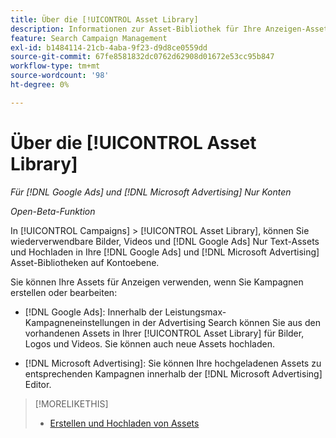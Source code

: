```yaml
---
title: Über die [!UICONTROL Asset Library]
description: Informationen zur Asset-Bibliothek für Ihre Anzeigen-Assets.
feature: Search Campaign Management
exl-id: b1484114-21cb-4aba-9f23-d9d8ce0559dd
source-git-commit: 67fe8581832dc0762d62908d01672e53cc95b847
workflow-type: tm+mt
source-wordcount: '98'
ht-degree: 0%

---
```


# Über die [!UICONTROL Asset Library]

<!-- Combine with "Create" page into one page? -->

*Für [!DNL Google Ads] und [!DNL Microsoft Advertising] Nur Konten*

*Open-Beta-Funktion*

In [!UICONTROL Campaigns] > [!UICONTROL Asset Library], können Sie wiederverwendbare Bilder, Videos und [!DNL Google Ads] Nur Text-Assets und Hochladen in Ihre [!DNL Google Ads] und [!DNL Microsoft Advertising] Asset-Bibliotheken auf Kontoebene.

Sie können Ihre Assets für Anzeigen verwenden, wenn Sie Kampagnen erstellen oder bearbeiten:

* [!DNL Google Ads]: Innerhalb der Leistungsmax-Kampagneneinstellungen in der Advertising Search können Sie aus den vorhandenen Assets in Ihrer [!UICONTROL Asset Library] für Bilder, Logos und Videos. Sie können auch neue Assets hochladen.

* [!DNL Microsoft Advertising]: Sie können Ihre hochgeladenen Assets zu entsprechenden Kampagnen innerhalb der [!DNL Microsoft Advertising] Editor.

>[!MORELIKETHIS]
>
>* [Erstellen und Hochladen von Assets](asset-create.md)
